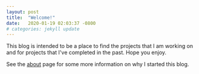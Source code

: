 ```yaml
---
layout: post
title:  "Welcome!"
date:   2020-01-19 02:03:37 -0800
# categories: jekyll update
---
```


This blog is intended to be a place to find the projects that I am working on and for projects that I've completed in the past. Hope you enjoy.  

See the [about](/about.html) page for some more information on why I started this blog.


